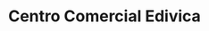---
title: "Centro Comercial Edivica"
url: /valera/centro-comercial-edivica/
shop: Einkaufszentrum
---